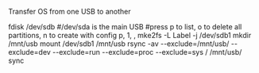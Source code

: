 Transfer OS from one USB to another

  fdisk /dev/sdb #/dev/sda is the main USB
  #press p to list, o to delete all partitions, n to create with config p, 1, <default>, <default>
  mke2fs -L Label -j /dev/sdb1
  mkdir /mnt/usb
  mount /dev/sdb1 /mnt/usb
  rsync -av --exclude=/mnt/usb/ --exclude=dev --exclude=run --exclude=proc --exclude=sys / /mnt/usb/
  sync
